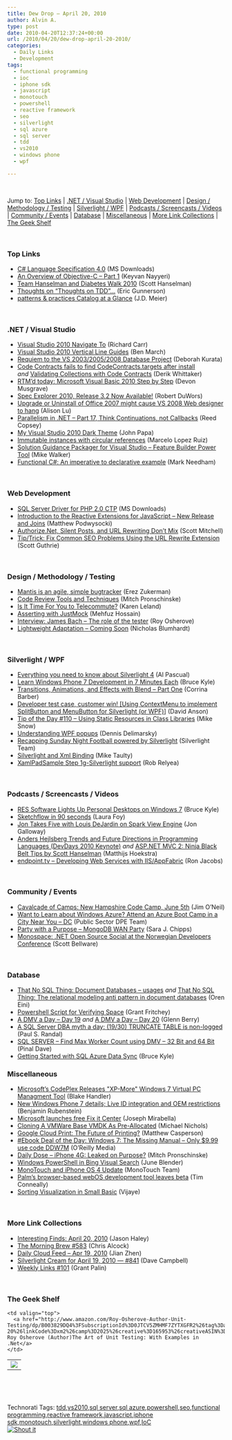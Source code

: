 ```yaml
---
title: Dew Drop – April 20, 2010
author: Alvin A.
type: post
date: 2010-04-20T12:37:24+00:00
url: /2010/04/20/dew-drop-april-20-2010/
categories:
  - Daily Links
  - Development
tags:
  - functional programming
  - ioc
  - iphone sdk
  - javascript
  - monotouch
  - powershell
  - reactive framework
  - seo
  - silverlight
  - sql azure
  - sql server
  - tdd
  - vs2010
  - windows phone
  - wpf

---
```

&#160;

Jump to: [Top Links][1] | [.NET / Visual Studio][2] | [Web Development][3] | [Design / Methodology / Testing][4] | [Silverlight / WPF][5] | [Podcasts / Screencasts / Videos][6] | [Community / Events][7] | [Database][8] | [Miscellaneous][9] | [More Link Collections][10] | [The Geek Shelf][11] 

&#160;

### <a name="top"></a>Top Links

  * [C# Language Specification 4.0][12] (MS Downloads)
  * [An Overview of Objective-C &#8211; Part 1][13] (Keyvan Nayyeri)
  * [Team Hanselman and Diabetes Walk 2010][14] (Scott Hanselman)
  * [Thoughts on “Thoughts on TDD”…][15] (Eric Gunnerson)
  * [patterns & practices Catalog at a Glance][16] (J.D. Meier)

&#160;

### <a name="dotnet"></a>.NET / Visual Studio

  * [Visual Studio 2010 Navigate To][17] (Richard Carr)
  * [Visual Studio 2010 Vertical Line Guides][18] (Ben March)
  * [Requiem to the VS 2003/2005/2008 Database Project][19] (Deborah Kurata)
  * [Code Contracts fails to find CodeContracts.targets after install][20] _and_&#160;[Validating Collections with Code Contracts][21] (Derik Whittaker)
  * [RTM’d today: Microsoft Visual Basic 2010 Step by Step][22] (Devon Musgrave)
  * [Spec Explorer 2010, Release 3.2 Now Available!][23] (Robert DuWors)
  * [Upgrade or Uninstall of Office 2007 might cause VS 2008 Web designer to hang][24] (Alison Lu)
  * [Parallelism in .NET – Part 17, Think Continuations, not Callbacks][25] (Reed Copsey)
  * [My Visual Studio 2010 Dark Theme][26] (John Papa)
  * [Immutable instances with circular references][27] (Marcelo Lopez Ruiz)
  * [Solution Guidance Packager for Visual Studio &#8211; Feature Builder Power Tool][28] (Mike Walker)
  * [Functional C#: An imperative to declarative example][29] (Mark Needham)

&#160;

### <a name="web"></a>Web Development

  * [SQL Server Driver for PHP 2.0 CTP][30] (MS Downloads)
  * [Introduction to the Reactive Extensions for JavaScript – New Release and Joins][31] (Matthew Podwysocki)
  * [Authorize.Net, Silent Posts, and URL Rewriting Don&#8217;t Mix][32] (Scott Mitchell)
  * [Tip/Trick: Fix Common SEO Problems Using the URL Rewrite Extension][33] (Scott Guthrie)

&#160;

### <a name="design"></a>Design / Methodology / Testing

  * [Mantis is an agile, simple bugtracker][34] (Erez Zukerman)
  * [Code Review Tools and Techniques][35] (Mitch Pronschinske)
  * [Is It Time For You to Telecommute?][36] (Karen Leland)
  * [Asserting with JustMock][37] (Mehfuz Hossain)
  * [Interview: James Bach – The role of the tester][38] (Roy Osherove)
  * [Lightweight Adaptation – Coming Soon][39] (Nicholas Blumhardt)

&#160;

### <a name="silverlight"></a>Silverlight / WPF

  * [Everything you need to know about Silverlight 4][40] (Al Pascual)
  * [Learn Windows Phone 7 Development in 7 Minutes Each][41] (Bruce Kyle)
  * [Transitions, Animations, and Effects with Blend &#8211; Part One][42] (Corrina Barber)
  * [Developer test case, customer win! [Using ContextMenu to implement SplitButton and MenuButton for Silverlight (or WPF)]][43] (David Anson)
  * [Tip of the Day #110 – Using Static Resources in Class Libraries][44] (Mike Snow)
  * [Understanding WPF popups][45] (Dennis Delimarsky)
  * [Recapping Sunday Night Football powered by Silverlight][46] (Silverlight Team)
  * [Silverlight and Xml Binding][47] (Mike Taulty)
  * [XamlPadSample Step 1g-Silverlight support][48] (Rob Relyea)

&#160;

### <a name="podcasts"></a>Podcasts / Screencasts / Videos

  * [RES Software Lights Up Personal Desktops on Windows 7][49] (Bruce Kyle)
  * [Sketchflow in 90 seconds][50] (Laura Foy)
  * [Jon Takes Five with Louis DeJardin on Spark View Engine][51] (Jon Galloway)
  * [Anders Hejlsberg Trends and Future Directions in Programming Languages (DevDays 2010 Keynote)][52] _and_ [ASP.NET MVC 2: Ninja Black Belt Tips by Scott Hanselman][53] (Matthijs Hoekstra)
  * [endpoint.tv &#8211; Developing Web Services with IIS/AppFabric][54] (Ron Jacobs)

&#160;

### <a name="events"></a>Community / Events

  * [Cavalcade of Camps: New Hampshire Code Camp, June 5th][55] (Jim O’Neil)
  * [Want to Learn about Windows Azure? Attend an Azure Boot Camp in a City Near You &#8211; DC][56] (Public Sector DPE Team)
  * [Party with a Purpose &#8211; MongoDB WAN Party][57] (Sara J. Chipps)
  * [Monospace: .NET Open Source Social at the Norwegian Developers Conference][58] (Scott Bellware)

&#160;

### <a name="db"></a>Database

  * [That No SQL Thing: Document Databases – usages][59] _and_&#160;[That No SQL Thing: The relational modeling anti pattern in document databases][60] (Oren Eini)
  * [Powershell Script for Verifying Space][61] (Grant Fritchey)
  * [A DMV a Day – Day 19][62] _and_&#160;[A DMV a Day – Day 20][63] (Glenn Berry)
  * [A SQL Server DBA myth a day: (19/30) TRUNCATE TABLE is non-logged][64] (Paul S. Randal)
  * [SQL SERVER – Find Max Worker Count using DMV – 32 Bit and 64 Bit][65] (Pinal Dave)
  * [Getting Started with SQL Azure Data Sync][66] (Bruce Kyle)

<a name="sp"></a>

### <a name="misc"></a>Miscellaneous

  * [Microsoft&#8217;s CodePlex Releases "XP-More" Windows 7 Virtual PC Managment Tool][67] (Blake Handler)
  * [New Windows Phone 7 details; Live ID integration and OEM restrictions][68] (Benjamin Rubenstein)
  * [Microsoft launches free Fix it Center][69] (Joseph Mirabella)
  * [Cloning A VMWare Base VMDK As Pre-Allocated][70] (Michael Nichols)
  * [Google Cloud Print: The Future of Printing?][71] (Matthew Casperson)
  * [#Ebook Deal of the Day: Windows 7: The Missing Manual &#8211; Only $9.99 use code DDW7M][72] (O&#8217;Reilly Media)
  * [Daily Dose &#8211; iPhone 4G: Leaked on Purpose?][73] (Mitch Pronschinske)
  * [Windows PowerShell in Bing Visual Search][74] (June Blender)
  * [MonoTouch and iPhone OS 4 Update][75] (MonoTouch Team)
  * [Palm&#8217;s browser-based webOS development tool leaves beta][76] (Tim Conneally)
  * [Sorting Visualization in Small Basic][77] (Vijaye)

&#160;

### <a name="links"></a>More Link Collections

  * [Interesting Finds: April 20, 2010][78] (Jason Haley)
  * [The Morning Brew #583][79] (Chris Alcock)
  * [Daily Cloud Feed &#8211; Apr 19, 2010][80] (Jian Zhen)
  * [Silverlight Cream for April 19, 2010 &#8212; #841][81] (Dave Campbell)
  * [Weekly Links #101][82] (Grant Palin)

&#160;

### <a name="shelf"></a>The Geek Shelf

<table border="0" cellspacing="0" cellpadding="0">
  <tr>
    <td>
      <img data-recalc-dims="1" decoding="async" src="https://i0.wp.com/ecx.images-amazon.com/images/I/51uBJAIm9jL._SL160_.jpg?w=660" />
    </td>
    
    <td valign="top">
      <a href="http://www.amazon.com/Roy-Osherove-Author-Unit-Testing/dp/B003829DQ4%3FSubscriptionId%3D0JTCV5ZMHMF7ZYTXGFR2%26tag%3Dalvinashcraft-20%26linkCode%3Dxm2%26camp%3D2025%26creative%3D165953%26creativeASIN%3DB003829DQ4">by Roy Osherove (Author)The Art of Unit Testing: With Examples in .Net</a>
    </td>
  </tr>
</table>

&#160;

<div style="padding-bottom: 0px; margin: 0px; padding-left: 0px; padding-right: 0px; display: inline; float: none; padding-top: 0px" id="scid:C16BAC14-9A3D-4c50-9394-FBFEF7A93539:2d341168-0efc-466e-8cd1-93c75d9b05a4" class="wlWriterSmartContent">
  <!--dotnetkickit-->
</div>

&#160;

<div style="padding-bottom: 0px; margin: 0px; padding-left: 0px; padding-right: 0px; display: inline; float: none; padding-top: 0px" id="scid:0767317B-992E-4b12-91E0-4F059A8CECA8:a83e0d55-1b22-43b0-b464-d45bea366b54" class="wlWriterSmartContent">
  Technorati Tags: <a href="http://technorati.com/tags/tdd" rel="tag">tdd</a>,<a href="http://technorati.com/tags/vs2010" rel="tag">vs2010</a>,<a href="http://technorati.com/tags/sql+server" rel="tag">sql server</a>,<a href="http://technorati.com/tags/sql+azure" rel="tag">sql azure</a>,<a href="http://technorati.com/tags/powershell" rel="tag">powershell</a>,<a href="http://technorati.com/tags/seo" rel="tag">seo</a>,<a href="http://technorati.com/tags/functional+programming" rel="tag">functional programming</a>,<a href="http://technorati.com/tags/reactive+framework" rel="tag">reactive framework</a>,<a href="http://technorati.com/tags/javascript" rel="tag">javascript</a>,<a href="http://technorati.com/tags/iphone+sdk" rel="tag">iphone sdk</a>,<a href="http://technorati.com/tags/monotouch" rel="tag">monotouch</a>,<a href="http://technorati.com/tags/silverlight" rel="tag">silverlight</a>,<a href="http://technorati.com/tags/windows+phone" rel="tag">windows phone</a>,<a href="http://technorati.com/tags/wpf" rel="tag">wpf</a>,<a href="http://technorati.com/tags/IoC" rel="tag">IoC</a>
</div>

<div class="wlWriterHeaderFooter" style="margin:0px; padding:0px 0px 0px 0px;">
  <div class="shoutIt">
    <a rev="vote-for" href="http://dotnetshoutout.com/Submit?url=http%3a%2f%2fwww.alvinashcraft.com%2f2010%2f04%2f20%2fdew-drop-april-20-2010%2f&title=Dew+Drop+-+April+20%2c+2010"><img decoding="async" alt="Shout it" src="http://dotnetshoutout.com/image.axd?url=https://morningdew-bpc6g3a0fgaxdxcu.eastus2-01.azurewebsites.net/2010/04/20/dew-drop-april-20-2010/" style="border:0px" /></a>
  </div>
</div>

 [1]: https://morningdew-bpc6g3a0fgaxdxcu.eastus2-01.azurewebsites.net/#top
 [2]: https://morningdew-bpc6g3a0fgaxdxcu.eastus2-01.azurewebsites.net/#dotnet
 [3]: https://morningdew-bpc6g3a0fgaxdxcu.eastus2-01.azurewebsites.net/#web
 [4]: https://morningdew-bpc6g3a0fgaxdxcu.eastus2-01.azurewebsites.net/#design
 [5]: https://morningdew-bpc6g3a0fgaxdxcu.eastus2-01.azurewebsites.net/#silverlight
 [6]: https://morningdew-bpc6g3a0fgaxdxcu.eastus2-01.azurewebsites.net/#podcasts
 [7]: https://morningdew-bpc6g3a0fgaxdxcu.eastus2-01.azurewebsites.net/#events
 [8]: https://morningdew-bpc6g3a0fgaxdxcu.eastus2-01.azurewebsites.net/#db
 [9]: https://morningdew-bpc6g3a0fgaxdxcu.eastus2-01.azurewebsites.net/#misc
 [10]: https://morningdew-bpc6g3a0fgaxdxcu.eastus2-01.azurewebsites.net/#links
 [11]: https://morningdew-bpc6g3a0fgaxdxcu.eastus2-01.azurewebsites.net/#shelf
 [12]: http://feedproxy.google.com/~r/MicrosoftDownloadCenter/~3/DBHDslHMDgk/details.aspx
 [13]: http://nayyeri.net/an-overview-of-objectivec-part-1
 [14]: http://feedproxy.google.com/~r/ScottHanselman/~3/3eWhceKIrVc/TeamHanselmanAndDiabetesWalk2010.aspx
 [15]: http://blogs.msdn.com/ericgu/archive/2010/04/19/thoughts-on-thoughts-on-tdd.aspx
 [16]: http://blogs.msdn.com/jmeier/archive/2010/04/20/patterns-practices-catalog-at-a-glance.aspx
 [17]: http://feedproxy.google.com/~r/BlackwaspLatestAdditions/~3/NgnFGNvhPXQ/VS2010NavigateTo.aspx
 [18]: http://www.benmarch.com/blog/2010/04/20/visual-studio-2010-vertical-line-guides/
 [19]: http://msmvps.com/blogs/deborahk/archive/2010/04/19/requiem-to-the-vs-2003-2005-2008-database-project.aspx
 [20]: http://feedproxy.google.com/~r/Devlicious/~3/Fw5BOkgmryE/code-contracts-fails-to-find-codecontracts-targets-after-install.aspx
 [21]: http://feedproxy.google.com/~r/Devlicious/~3/1eIASUi7MDw/validating-collections-with-code-contracts.aspx
 [22]: http://blogs.msdn.com/microsoft_press/archive/2010/04/19/rtm-d-today-microsoft-visual-basic-2010-step-by-step.aspx
 [23]: http://blogs.msdn.com/specexplorer/archive/2010/04/19/spec-explorer-2010-release-3-2-now-available.aspx
 [24]: http://blogs.msdn.com/webdevtools/archive/2010/04/19/upgrade-or-uninstall-of-office-2007-might-cause-vs-2008-web-designer-to-hang.aspx
 [25]: http://feedproxy.google.com/~r/ReedCopsey/~3/0udITkKwnkE/
 [26]: http://feedproxy.google.com/~r/JohnPapa/~3/T4P0Y9BQT9I/
 [27]: http://blogs.msdn.com/marcelolr/archive/2010/04/19/immutable-instances-with-circular-references.aspx
 [28]: http://feedproxy.google.com/~r/MikeWalker/~3/MpuCVR_rQms/solution-guidance-packager-for-visual-studio-feature-builder-power-tool.html
 [29]: http://feedproxy.google.com/~r/MarkNeedham/~3/YBpshQKWu38/
 [30]: http://feedproxy.google.com/~r/MicrosoftDownloadCenter/~3/8US353aXz9w/details.aspx
 [31]: http://codebetter.com/blogs/matthew.podwysocki/archive/2010/04/19/introduction-to-the-reactive-extensions-for-javascript-new-release-and-joins.aspx
 [32]: http://feedproxy.google.com/~r/ScottOnWriting/~3/NQIVhuD_9l0/14133.aspx
 [33]: http://weblogs.asp.net/scottgu/archive/2010/04/20/tip-trick-fix-common-seo-problems-using-the-url-rewrite-extension.aspx
 [34]: http://www.pheedcontent.com/click.phdo?i=147c0e5178394132768fce71347741cb
 [35]: http://feeds.dzone.com/~r/zones/dotnet/~3/1ekJWqsV0_o/code-review-tools-and
 [36]: http://feedproxy.google.com/~r/Webworkerdaily/~3/3SRg5kKsnbw/
 [37]: http://feedproxy.google.com/~r/burncsharp/~3/D6u2jLxqfao/asserting-with-justmock.aspx
 [38]: http://feedproxy.google.com/~r/5whys/~3/SFdqXi1GZ0M/interview-james-bach-ndash-the-role-of-the-tester.html
 [39]: http://nblumhardt.com/2010/04/lightweight-adaptation-%E2%80%93-coming-soon/
 [40]: http://weblogs.asp.net/albertpascual/archive/2010/04/18/everything-you-need-to-know-about-silverlight-4.aspx
 [41]: http://blogs.msdn.com/usisvde/archive/2010/04/19/learn-windows-phone-7-development-in-7-minutes-each.aspx
 [42]: http://blogs.msdn.com/corrinab/archive/2010/04/19/9998269.aspx
 [43]: http://blogs.msdn.com/delay/archive/2010/04/19/developer-test-case-customer-win-using-contextmenu-to-implement-splitbutton-and-menubutton-for-silverlight-or-wpf.aspx
 [44]: http://feedproxy.google.com/~r/MikeSnowBlog/~3/obinDLR9PuY/tip-of-the-day-110-using-static-resources-in-class-libraries.aspx
 [45]: http://feeds.dzone.com/~r/zones/dotnet/~3/DRR7DMgDAZY/understanding-wpf-popups
 [46]: http://team.silverlight.net/case-study/recapping-sunday-night-football-powered-by-silverlight/
 [47]: http://mtaulty.com/CommunityServer/blogs/mike_taultys_blog/archive/2010/04/19/silverlight-and-xml-binding.aspx
 [48]: http://blogs.windowsclient.net/rob_relyea/archive/2010/04/19/xamlpadsample-step-1g-silverlight-support.aspx
 [49]: http://channel9.msdn.com/posts/bruceky/RES-Software-Lights-Up-Personal-Desktops-on-Windows-7/
 [50]: http://channel9.msdn.com/posts/LauraFoy/Sketchflow-in-90-seconds/
 [51]: http://channel9.msdn.com/posts/jongalloway/Jon-Takes-Five-with-Louis-DeJardin-on-Spark-View-Engine/
 [52]: http://channel9.msdn.com/posts/matthijs/Anders-Hejlsberg-Trends-and-Future-Directions-in-Programming-Languages-DevDays-2010-Keynote/
 [53]: http://channel9.msdn.com/posts/matthijs/ASPNET-MVC-2-Ninja-Black-Belt-Tips-by-Scott-Hanselman/
 [54]: http://channel9.msdn.com/shows/Endpoint/endpointtv-Developing-Web-Services-with-IISAppFabric/
 [55]: http://blogs.msdn.com/jimoneil/archive/2010/04/19/cavalcade-of-camps-new-hampshire-code-camp-june-5th.aspx
 [56]: http://blogs.msdn.com/publicsector/archive/2010/04/19/want-to-learn-about-windows-azure-attend-an-azure-boot-camp-near-you-dc.aspx
 [57]: http://girldeveloper.com/tips-tricks/party-with-a-purpose-mongodb-wan-party/
 [58]: http://feedproxy.google.com/~r/sbellware/~3/y8ns4QM5u20/monospace-net-open-source-social-at.html
 [59]: http://feedproxy.google.com/~r/AyendeRahien/~3/rYgCtCjN0-s/that-no-sql-thing-document-databases-ndash-usages.aspx
 [60]: http://feedproxy.google.com/~r/AyendeRahien/~3/fVgewcmw470/that-no-sql-thing-the-relational-modeling-anti-pattern-in.aspx
 [61]: http://www.sqlservercentral.com/blogs/scarydba/archive/2010/04/19/powershell-script-for-verifying-space.aspx
 [62]: http://www.sqlservercentral.com/blogs/glennberry/archive/2010/04/19/a-dmv-a-day-_1320_-day-19.aspx
 [63]: http://www.sqlservercentral.com/blogs/glennberry/archive/2010/04/20/a-dmv-a-day-_1320_-day-20.aspx
 [64]: http://feedproxy.google.com/~r/PaulSRandal/~3/uGxyKhePGmg/post.aspx
 [65]: http://blog.sqlauthority.com/2010/04/20/sql-server-find-max-worker-count-using-dmv-32-bit-and-64-bit/
 [66]: http://blogs.msdn.com/usisvde/archive/2010/04/20/getting-started-with-sql-azure-data-sync.aspx
 [67]: http://bhandler.spaces.live.com/Blog/cns!70F64BC910C9F7F3!8298.entry
 [68]: http://www.neowin.net/news/new-windows-phone-7-details-live-id-integration-and-oem-restrictions
 [69]: http://blogs.msdn.com/mvpawardprogram/archive/2010/04/19/microsoft-launches-free-fix-it-center.aspx
 [70]: http://feedproxy.google.com/~r/Devlicious/~3/tqqXAAZLDuw/cloning-a-vmware-base-vmdk-as-pre-allocated.aspx
 [71]: http://feedproxy.google.com/~r/ProgrammableWeb/~3/7_gOXLRScZY/
 [72]: http://feeds.oreilly.com/~r/oreilly/news/~3/EmLo7jjJvW8/
 [73]: http://feeds.dzone.com/~r/zones/dotnet/~3/oL5_aaaVHvk/dzone-daily-dose-420
 [74]: http://blogs.msdn.com/powershell/archive/2010/04/19/windows-powershell-in-bing-visual-search.aspx
 [75]: http://www.mono-project.com/newstouch/archive/2010/Apr-19.html
 [76]: http://feeds.betanews.com/~r/bn/~3/5_UqAb9HUl8/1271706631
 [77]: http://blogs.msdn.com/smallbasic/archive/2010/04/19/sorting-visualization-in-small-basic.aspx
 [78]: http://jasonhaley.com/blog/post.aspx?id=f7a93579-c6b0-4a17-87cd-fca506e644f8
 [79]: http://feedproxy.google.com/~r/ReflectivePerspective/~3/tWN56ivFrg8/
 [80]: http://feedproxy.google.com/~r/onsaas/~3/OBEc49OlCaE/
 [81]: http://geekswithblogs.net/WynApseTechnicalMusings/archive/2010/04/19/139369.aspx
 [82]: http://grantpalin.com/2010/04/19/weekly-links-101/